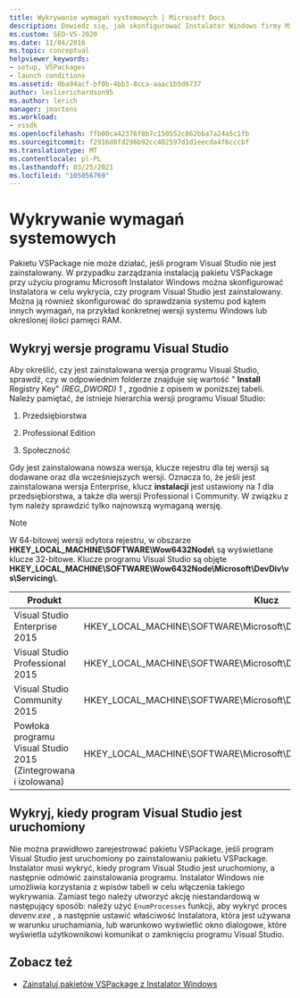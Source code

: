 ```yaml
---
title: Wykrywanie wymagań systemowych | Microsoft Docs
description: Dowiedz się, jak skonfigurować Instalator Windows firmy Microsoft w celu wykrywania wymagań systemowych, takich jak zainstalowana wersja programu Visual Studio.
ms.custom: SEO-VS-2020
ms.date: 11/04/2016
ms.topic: conceptual
helpviewer_keywords:
- setup, VSPackages
- launch conditions
ms.assetid: 0ba94acf-bf0b-4bb3-8cca-aaac1b5d6737
author: leslierichardson95
ms.author: lerich
manager: jmartens
ms.workload:
- vssdk
ms.openlocfilehash: ffb00ca42376f8b7c150552c862bba7a24a5c1fb
ms.sourcegitcommit: f2916d8fd296b92cc402597d1d1eecda4f6cccbf
ms.translationtype: MT
ms.contentlocale: pl-PL
ms.lasthandoff: 03/25/2021
ms.locfileid: "105056769"
---
```

# <a name="detect-system-requirements"></a>Wykrywanie wymagań systemowych
Pakietu VSPackage nie może działać, jeśli program Visual Studio nie jest zainstalowany. W przypadku zarządzania instalacją pakietu VSPackage przy użyciu programu Microsoft Instalator Windows można skonfigurować Instalatora w celu wykrycia, czy program Visual Studio jest zainstalowany. Można ją również skonfigurować do sprawdzania systemu pod kątem innych wymagań, na przykład konkretnej wersji systemu Windows lub określonej ilości pamięci RAM.

## <a name="detect-visual-studio-editions"></a>Wykryj wersje programu Visual Studio
 Aby określić, czy jest zainstalowana wersja programu Visual Studio, sprawdź, czy w odpowiednim folderze znajduje się wartość " **Install** Registry Key" *(REG_DWORD) 1* , zgodnie z opisem w poniższej tabeli. Należy pamiętać, że istnieje hierarchia wersji programu Visual Studio:

1. Przedsiębiorstwa

2. Professional Edition

3. Społeczność

Gdy jest zainstalowana nowsza wersja, klucze rejestru dla tej wersji są dodawane oraz dla wcześniejszych wersji. Oznacza to, że jeśli jest zainstalowana wersja Enterprise, klucz **instalacji** jest ustawiony na *1* dla przedsiębiorstwa, a także dla wersji Professional i Community. W związku z tym należy sprawdzić tylko najnowszą wymaganą wersję.

> [!NOTE]
> W 64-bitowej wersji edytora rejestru, w obszarze **HKEY_LOCAL_MACHINE\SOFTWARE\Wow6432Node\\** są wyświetlane klucze 32-bitowe. Klucze programu Visual Studio są objęte **HKEY_LOCAL_MACHINE\SOFTWARE\Wow6432Node\Microsoft\DevDiv\vs\Servicing\\**.

|Produkt|Klucz|
|-------------|---------|
|Visual Studio Enterprise 2015|HKEY_LOCAL_MACHINE\SOFTWARE\Microsoft\DevDiv\vs\Servicing\14.0\enterprise|
|Visual Studio Professional 2015|HKEY_LOCAL_MACHINE\SOFTWARE\Microsoft\DevDiv\vs\Servicing\14.0\professional|
|Visual Studio Community 2015|HKEY_LOCAL_MACHINE\SOFTWARE\Microsoft\DevDiv\vs\Servicing\14.0\community|
|Powłoka programu Visual Studio 2015 (Zintegrowana i izolowana)|HKEY_LOCAL_MACHINE\SOFTWARE\Microsoft\DevDiv\vs\Servicing\14.0\isoshell|

## <a name="detect-when-visual-studio-is-running"></a>Wykryj, kiedy program Visual Studio jest uruchomiony
 Nie można prawidłowo zarejestrować pakietu VSPackage, jeśli program Visual Studio jest uruchomiony po zainstalowaniu pakietu VSPackage. Instalator musi wykryć, kiedy program Visual Studio jest uruchomiony, a następnie odmówić zainstalowania programu. Instalator Windows nie umożliwia korzystania z wpisów tabeli w celu włączenia takiego wykrywania. Zamiast tego należy utworzyć akcję niestandardową w następujący sposób: należy użyć `EnumProcesses` funkcji, aby wykryć proces *devenv.exe* , a następnie ustawić właściwość Instalatora, która jest używana w warunku uruchamiania, lub warunkowo wyświetlić okno dialogowe, które wyświetla użytkownikowi komunikat o zamknięciu programu Visual Studio.

## <a name="see-also"></a>Zobacz też
- [Zainstaluj pakietów VSPackage z Instalator Windows](../../extensibility/internals/installing-vspackages-with-windows-installer.md)

